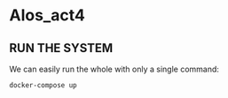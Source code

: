# Alos_act4

## RUN THE SYSTEM

We can easily run the whole with only a single command:

```
docker-compose up
```
